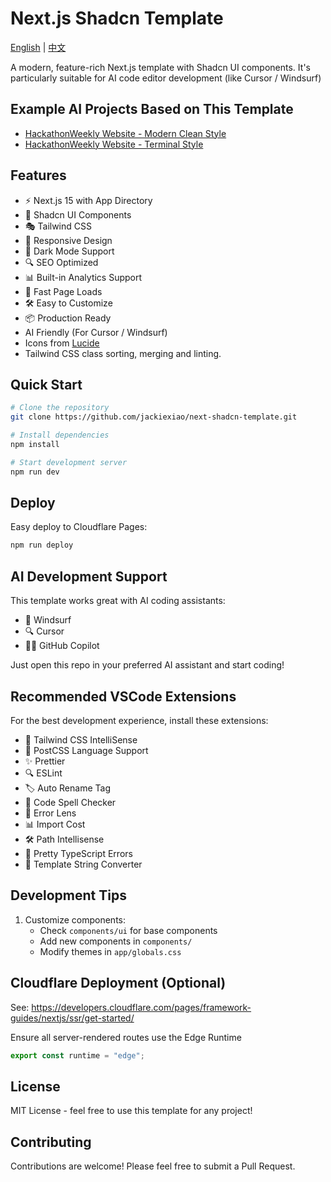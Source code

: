 # Next.js Shadcn Template
[English](README.md) | [中文](README.zh-CN.md)

A modern, feature-rich Next.js template with Shadcn UI components. It's particularly suitable for AI code editor development (like Cursor / Windsurf)

## Example AI Projects Based on This Template
- [HackathonWeekly Website - Modern Clean Style](https://hackweek.pages.dev/)
- [HackathonWeekly Website - Terminal Style](https://terminal-style.hackweek.pages.dev/)

## Features

- ⚡️ Next.js 15 with App Directory
- 🎨 Shadcn UI Components
- 🎭 Tailwind CSS
- 📱 Responsive Design
- 🌙 Dark Mode Support
- 🔍 SEO Optimized
- 📊 Built-in Analytics Support
- 🚀 Fast Page Loads
- 🛠️ Easy to Customize
- 📦 Production Ready
- AI Friendly (For Cursor / Windsurf)
- Icons from [Lucide](https://lucide.dev)
- Tailwind CSS class sorting, merging and linting.

## Quick Start

```bash
# Clone the repository
git clone https://github.com/jackiexiao/next-shadcn-template.git

# Install dependencies
npm install

# Start development server
npm run dev
```

## Deploy

Easy deploy to Cloudflare Pages:
```bash
npm run deploy
```

## AI Development Support

This template works great with AI coding assistants:
- 🌊 Windsurf
- 🔍 Cursor
- 👨‍💻 GitHub Copilot

Just open this repo in your preferred AI assistant and start coding!

## Recommended VSCode Extensions

For the best development experience, install these extensions:

- 🎨 Tailwind CSS IntelliSense
- 📝 PostCSS Language Support
- ✨ Prettier
- 🔍 ESLint
- 🏷️ Auto Rename Tag
- 📖 Code Spell Checker
- 🎯 Error Lens
- 📊 Import Cost
- 🛠️ Path Intellisense
- 🔧 Pretty TypeScript Errors
- 🧵 Template String Converter

## Development Tips

1. Customize components:
   - Check `components/ui` for base components
   - Add new components in `components/`
   - Modify themes in `app/globals.css`

## Cloudflare Deployment (Optional)
See: https://developers.cloudflare.com/pages/framework-guides/nextjs/ssr/get-started/

Ensure all server-rendered routes use the Edge Runtime
```js
export const runtime = "edge";
```

## License

MIT License - feel free to use this template for any project!

## Contributing

Contributions are welcome! Please feel free to submit a Pull Request.

